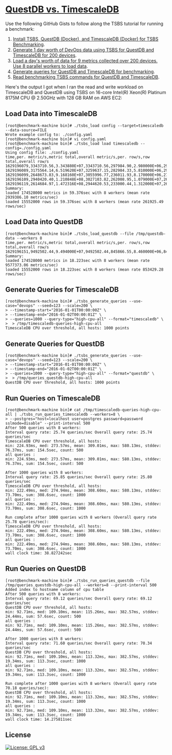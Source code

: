 
# [QuestDB vs. TimescaleDB](https://towardsdatascience.com/questdb-vs-timescaledb-38160a361c0e?sk=42d1c037a6dfc3786e11eb9d9f5af2ad)

Use the following GitHub Gists to follow along the TSBS tutorial for running a benchmark:

 1. [Install TSBS, QuestDB (Docker), and TimescaleDB (Docker) for TSBS Benchmarking](https://gist.github.com/kovid-r/1be0984ac96ae0f7403e2688a6e8737d).
 2. [Generate 1 day worth of DevOps data using TSBS for QuestDB and TimescaleDB for 200 devices](https://gist.github.com/kovid-r/4999cde900cc570601ccdb4fb5401998).
 3. [Load a day's worth of data for 9 metrics collected over 200 devices. Use 8 parallel workers to load data](https://gist.github.com/kovid-r/d8ce5d300c8fa94dcb3c80a5e67f2b41).
 4. [Generate queries for QuestDB and TimescaleDB for benchmarking](https://gist.github.com/kovid-r/3d7e7fb0dbfc7c689ce4e761a03df839).
 5. [Read benchmarking TSBS commands for QuestDB and TimescaleDB](https://gist.github.com/kovid-r/ed58699001cb75ba4a54b3d6874b97b8).

Here's the output I got when I ran the read and write workload on TimescaleDB and QuestDB using TSBS on 16-core Intel(R) Xeon(R) Platinum 8175M CPU @ 2.50GHz with 128 GB RAM on AWS EC2:

## Load Data into TimescaleDB

```
[root@benchmark-machine bin]# ./tsbs_load config --target=timescaledb --data-source=FILE
Wrote example config to: ./config.yaml
[root@benchmark-machine bin]# vi config.yaml
[root@benchmark-machine bin]# ./tsbs_load load timescaledb --config=./config.yaml
Using config file: ./config.yaml
time,per. metric/s,metric total,overall metric/s,per. row/s,row total,overall row/s
1629196079,3343710.56,3.343880E+07,3343710.56,297984.90,2.980000E+06,297984.90
1629196089,3175564.14,6.519620E+07,3259637.15,282984.33,5.810000E+06,290484.60
1629196099,2648673.83,9.168160E+07,3055996.77,236011.93,8.170000E+06,272328.29
1629196109,2940420.40,1.210848E+08,3027103.82,262008.95,1.079000E+07,269748.56
1629196119,2614684.97,1.472316E+08,2944620.53,233000.44,1.312000E+07,262398.98
Summary:
loaded 174528000 metrics in 59.376sec with 8 workers (mean rate 2939386.10 metrics/sec)
loaded 15552000 rows in 59.376sec with 8 workers (mean rate 261925.49 rows/sec)
```

## Load Data into QuestDB

```
[root@benchmark-machine bin]# ./tsbs_load_questdb --file /tmp/questdb-data --workers 8
time,per. metric/s,metric total,overall metric/s,per. row/s,row total,overall row/s
1629196151,9492502.44,9.494000E+07,9492502.44,845866.55,8.460000E+06,845866.55
Summary:
loaded 174528000 metrics in 18.223sec with 8 workers (mean rate 9577373.06 metrics/sec)
loaded 15552000 rows in 18.223sec with 8 workers (mean rate 853429.28 rows/sec)
```

## Generate Queries for TimescaleDB

```
[root@benchmark-machine bin]# ./tsbs_generate_queries --use-case="devops" --seed=123 --scale=200 \
> --timestamp-start="2016-01-01T00:00:00Z" \
> --timestamp-end="2016-01-02T00:00:01Z" \
> --queries=1000 --query-type="high-cpu-all" --format="timescaledb" \
>  > /tmp/timescaledb-queries-high-cpu-all
TimescaleDB CPU over threshold, all hosts: 1000 points
```
  
## Generate Queries for QuestDB

```
[root@benchmark-machine bin]# ./tsbs_generate_queries --use-case="devops" --seed=123 --scale=200 \
> --timestamp-start="2016-01-01T00:00:00Z" \
> --timestamp-end="2016-01-02T00:00:01Z" \
> --queries=1000 --query-type="high-cpu-all" --format="questdb" \
>  > /tmp/queries_questdb-high-cpu-all
QuestDB CPU over threshold, all hosts: 1000 points
```

## Run Queries on TimescaleDB

```
[root@benchmark-machine bin]# cat /tmp/timescaledb-queries-high-cpu-all | ./tsbs_run_queries_timescaledb --workers=8 \
> --postgres="host=localhost user=postgres password=password sslmode=disable" --print-interval 500
After 500 queries with 8 workers:
Interval query rate: 25.74 queries/sec Overall query rate: 25.74 queries/sec
TimescaleDB CPU over threshold, all hosts:
min: 224.93ms, med: 273.57ms, mean: 309.01ms, max: 580.13ms, stddev: 76.37ms, sum: 154.5sec, count: 500
all queries :
min: 224.93ms, med: 273.57ms, mean: 309.01ms, max: 580.13ms, stddev: 76.37ms, sum: 154.5sec, count: 500

After 1000 queries with 8 workers:
Interval query rate: 25.85 queries/sec Overall query rate: 25.80 queries/sec
TimescaleDB CPU over threshold, all hosts:
min: 222.49ms, med: 274.94ms, mean: 308.60ms, max: 580.13ms, stddev: 73.70ms, sum: 308.6sec, count: 1000
all queries :
min: 222.49ms, med: 274.94ms, mean: 308.60ms, max: 580.13ms, stddev: 73.70ms, sum: 308.6sec, count: 1000

Run complete after 1000 queries with 8 workers (Overall query rate 25.78 queries/sec):
TimescaleDB CPU over threshold, all hosts:
min: 222.49ms, med: 274.94ms, mean: 308.60ms, max: 580.13ms, stddev: 73.70ms, sum: 308.6sec, count: 1000
all queries :
min: 222.49ms, med: 274.94ms, mean: 308.60ms, max: 580.13ms, stddev: 73.70ms, sum: 308.6sec, count: 1000
wall clock time: 38.827242sec
```

## Run Queries on QuestDB

```
[root@benchmark-machine bin]# ./tsbs_run_queries_questdb --file /tmp/queries_questdb-high-cpu-all --workers=8 --print-interval 500
Added index to hostname column of cpu table
After 500 queries with 8 workers:
Interval query rate: 69.12 queries/sec Overall query rate: 69.12 queries/sec
QuestDB CPU over threshold, all hosts:
min: 92.71ms, med: 109.10ms, mean: 115.26ms, max: 382.57ms, stddev: 24.44ms, sum: 57.6sec, count: 500
all queries :
min: 92.71ms, med: 109.10ms, mean: 115.26ms, max: 382.57ms, stddev: 24.44ms, sum: 57.6sec, count: 500

After 1000 queries with 8 workers:
Interval query rate: 71.60 queries/sec Overall query rate: 70.34 queries/sec
QuestDB CPU over threshold, all hosts:
min: 92.71ms, med: 109.10ms, mean: 113.32ms, max: 382.57ms, stddev: 19.34ms, sum: 113.3sec, count: 1000
all queries :
min: 92.71ms, med: 109.10ms, mean: 113.32ms, max: 382.57ms, stddev: 19.34ms, sum: 113.3sec, count: 1000

Run complete after 1000 queries with 8 workers (Overall query rate 70.18 queries/sec):
QuestDB CPU over threshold, all hosts:
min: 92.71ms, med: 109.10ms, mean: 113.32ms, max: 382.57ms, stddev: 19.34ms, sum: 113.3sec, count: 1000
all queries :
min: 92.71ms, med: 109.10ms, mean: 113.32ms, max: 382.57ms, stddev: 19.34ms, sum: 113.3sec, count: 1000
wall clock time: 14.275811sec
```

## License
[![License: GPL v3](https://img.shields.io/badge/License-GPLv3-blue.svg)](https://www.gnu.org/licenses/gpl-3.0)
